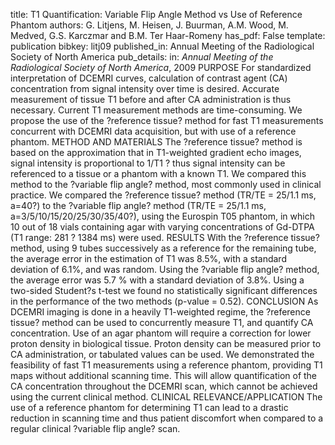 title: T1 Quantification: Variable Flip Angle Method vs Use of Reference Phantom
authors: G. Litjens, M. Heisen, J. Buurman, A.M. Wood, M. Medved, G.S. Karczmar and B.M. Ter Haar-Romeny
has_pdf: False
template: publication
bibkey: litj09
published_in: Annual Meeting of the Radiological Society of North America
pub_details: in: <i>Annual Meeting of the Radiological Society of North America</i>, 2009
PURPOSE For standardized interpretation of DCEMRI curves, calculation of contrast agent (CA) concentration from signal intensity over time is desired. Accurate measurement of tissue T1 before and after CA administration is thus necessary. Current T1 measurement methods are time-consuming. We propose the use of the ?reference tissue? method for fast T1 measurements concurrent with DCEMRI data acquisition, but with use of a reference phantom. METHOD AND MATERIALS The ?reference tissue? method is based on the approximation that in T1-weighted gradient echo images, signal intensity is proportional to 1/T1 ? thus signal intensity can be referenced to a tissue or a phantom with a known T1. We compared this method to the ?variable flip angle? method, most commonly used in clinical practice. We compared the ?reference tissue? method (TR/TE = 25/1.1 ms, a=40?) to the ?variable flip angle? method (TR/TE = 25/1.1 ms, a=3/5/10/15/20/25/30/35/40?), using the Eurospin T05 phantom, in which 10 out of 18 vials containing agar with varying concentrations of Gd-DTPA (T1 range: 281 ? 1384 ms) were used. RESULTS With the ?reference tissue? method, using 9 tubes successively as a reference for the remaining tube, the average error in the estimation of T1 was 8.5%, with a standard deviation of 6.1%, and was random. Using the ?variable flip angle? method, the average error was 5.7 % with a standard deviation of 3.8%. Using a two-sided Student?s t-test we found no statistically significant differences in the performance of the two methods (p-value = 0.52). CONCLUSION As DCEMRI imaging is done in a heavily T1-weighted regime, the ?reference tissue? method can be used to concurrently measure T1, and quantify CA concentration. Use of an agar phantom will require a correction for lower proton density in biological tissue. Proton density can be measured prior to CA administration, or tabulated values can be used. We demonstrated the feasibility of fast T1 measurements using a reference phantom, providing T1 maps without additional scanning time. This will allow quantification of the CA concentration throughout the DCEMRI scan, which cannot be achieved using the current clinical method. CLINICAL RELEVANCE/APPLICATION The use of a reference phantom for determining T1 can lead to a drastic reduction in scanning time and thus patient discomfort when compared to a regular clinical ?variable flip angle? scan.

